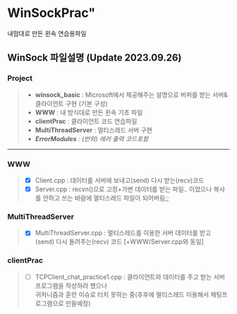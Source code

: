 # WinSockPrac"

내맘대로 만든 윈속 연습용파일 

## WinSock 파일설명 (Update 2023.09.26)

### Project
> - **winsock_basic** : Microsoft에서 제공해주는 설명으로 버퍼를 받는 서버&클라이언트 구현 (기본 구성)
> - **WWW** : 내 방식대로 만든 윈속 기초 파일
> - **clientPrac** : 클라이언트 코드 연습파일 
> - **MultiThreadServer** : 멀티스레드 서버 구현
> - _**ErrorModules** : (번외) 에러 출력 코드포함_



* * *

### WWW
> - [x] Client.cpp : 데이터를 서버에 보내고(send) 다시 받는(recv)코드
> - [x] Server.cpp : recvn()으로 고정+가변 데이터를 받는 파일.. 이었으나 복사를 안하고 쓰는 바람에 멀티스레드 파일이 되어버림;;


### MultiThreadServer
> - [x] MultiThreadServer.cpp : 멀티스레드를 이용한 서버 데이터를 받고(send) 다시 돌려주는(recv) 코드 [+WWW/Server.cpp와 동일]

### clientPrac 
> - [ ] TCPClient_chat_practice1.cpp : 클라이언트와 데이터를 주고 받는 서버 프로그램을 작성하려 헀으나 				
귀차니즘과 훈련 이슈로 터치 못하는 중(추후에 멀티스레드 이용해서 채팅프로그램으로 만들예정)
